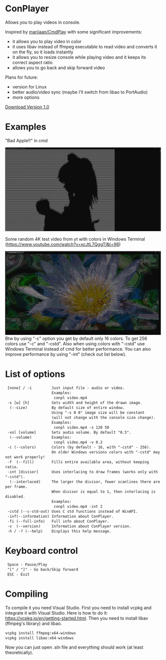 # ConPlayer
Allows you to play videos in console.

Inspired by [mariiaan/CmdPlay](https://github.com/mariiaan/CmdPlay) with some significant improvements:
- it allows you to play video in color
- it uses libav instead of ffmpeg executable to read video and converts it on the fly, so it loads instantly
- it allows you to resize console while playing video and it keeps its correct aspect ratio
- allows you to go back and skip forward video

Plans for future:
- version for Linux
- better audio/video sync (maybe I'll switch from libao to PortAudio)
- more options

[Download Version 1.0](https://github.com/mt1006/ConPlayer/releases/tag/ConPlayer-1.0)

# Examples

"Bad Apple!!" in cmd

![Bad Apple!!](screenshots/bad_apple.png "Bad Apple!!")

Some random 4K test video from yt with colors in Windows Terminal (https://www.youtube.com/watch?v=xcJtL7QggTI&t=96)

![Colors](screenshots/colors.png "Colors")
Btw by using "-c" option you get by default only 16 colors. To get 256 colors use "-c" and "-cstd". Also when using colors with "-cstd" use Windows Terminal instead of cmd for better performance. You can also improve performance by using "-int" (check out list below).

# List of options
```
 [none] / -i         Just input file - audio or video.
                     Examples:
                      conpl video.mp4
 -s [w] [h]          Sets width and height of the drawn image.
  (--size)           By default size of entire window.
                     Using "-s 0 0" image size will be constant
                     (will not change with the console size change).
                     Examples:
                      conpl video.mp4 -s 120 50
 -vol [volume]       Sets audio volume. By default "0.5".
  (--volume)         Examples:
                      conpl video.mp4 -v 0.2
 -c (--colors)       Colors (by default - 16, with "-cstd" - 256).
                     On older Windows versions colors with "-cstd" may not work properly!
 -f  (--fill)        Fills entire available area, without keeping ratio.
 -int [divisor]      Uses interlacing to draw frames (works only with "-cstd").
  (--interlaced)     The larger the divisor, fewer scanlines there are per frame.
                     When divisor is equal to 1, then interlacing is disabled.
                     Examples:
                      conpl video.mp4 -int 2
 -cstd (--c-std-out) Uses C std functions instead of WinAPI.
 -inf(--information) Information about ConPlayer.
 -fi (--full-info)   Full info about ConPlayer.
 -v  (--version)     Information about ConPlayer version.
 -h / -? (--help)    Displays this help message.
 ```

# Keyboard control
```
 Space - Pause/Play
 "[" / "]" - Go back/Skip forward
 ESC - Exit
```

# Compiling
To compile it you need Visual Studio. First you need to install vcpkg and integrate it with Visual Studio. Here is how to do it: https://vcpkg.io/en/getting-started.html. Then you need to install libav (ffmpeg's library) and libao.
```
vcpkg install ffmpeg:x64-windows
vcpkg install libao:x64-windows
```
Now you can just open .sln file and everything should work (at least theoretically).
